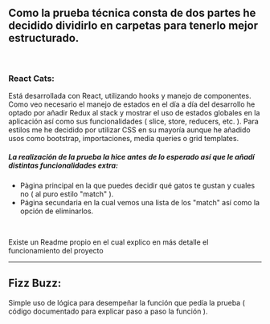 
<h2>Como la prueba técnica consta de dos partes he decidido dividirlo en carpetas para tenerlo mejor estructurado.</h2>
<br>
<h3>React Cats:</h3>
<p>Está desarrollada con React, utilizando hooks y manejo de componentes. Como veo necesario el manejo de estados en el día a día del desarrollo he optado por añadir Redux al stack y mostrar el uso de estados globales en la aplicación así como sus funcionalidades ( slice, store, reducers, etc. ). Para estilos me he decidido por utilizar CSS en su mayoría aunque he añadido usos como bootstrap, importaciones, media queries o grid templates. </p>
<h5>La realización de la prueba la hice antes de lo esperado así que le añadí distintas funcionalidades extra:</h5>
<ul>
    <li>Pàgina principal en la que puedes decidir qué gatos te gustan y cuales no ( al puro estilo "match" ).</li>
    <li>Página secundaria en la cual vemos una lista de los "match" así como la opción de eliminarlos.</li>
</ul>
<br>
<p>Existe un Readme propio en el cual explico en más detalle el funcionamiento del proyecto</p>
<hr>
<h2>Fizz Buzz:</h2>
<p>Simple uso de lógica para desempeñar la función que pedía la prueba ( código documentado para explicar paso a paso la función ).</p>